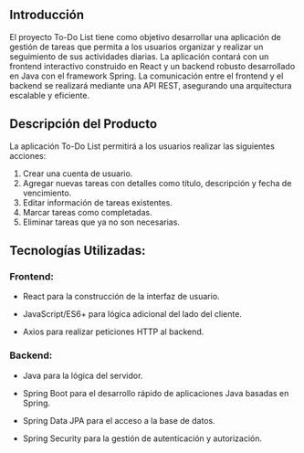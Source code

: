 ## Introducción

El proyecto To-Do List tiene como objetivo desarrollar una aplicación de gestión de tareas que permita a los usuarios organizar y realizar un seguimiento de sus actividades diarias. La aplicación contará con un frontend interactivo construido en React y un backend robusto desarrollado en Java con el framework Spring. La comunicación entre el frontend y el backend se realizará mediante una API REST, asegurando una arquitectura escalable y eficiente.

## Descripción del Producto
La aplicación To-Do List permitirá a los usuarios realizar las siguientes acciones:

1. Crear una cuenta de usuario.
2. Agregar nuevas tareas con detalles como título, descripción y fecha de vencimiento.
3. Editar información de tareas existentes.
4. Marcar tareas como completadas.
5. Eliminar tareas que ya no son necesarias.
   
## Tecnologías Utilizadas:

### Frontend:

* React para la construcción de la interfaz de usuario.

* JavaScript/ES6+ para lógica adicional del lado del cliente.

* Axios para realizar peticiones HTTP al backend.

### Backend:

* Java para la lógica del servidor.

* Spring Boot para el desarrollo rápido de aplicaciones Java basadas en Spring.

* Spring Data JPA para el acceso a la base de datos.

* Spring Security para la gestión de autenticación y autorización.
